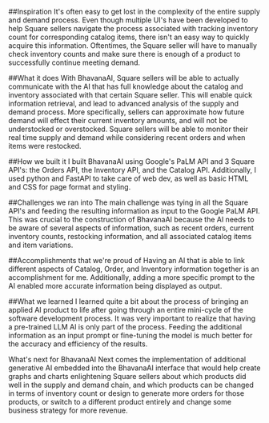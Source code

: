 ##Inspiration
It's often easy to get lost in the complexity of the entire supply and demand process. Even though multiple UI's have been developed to help Square sellers navigate the process associated with tracking inventory count for corresponding catalog items, there isn't an easy way to quickly acquire this information. Oftentimes, the Square seller will have to manually check inventory counts and make sure there is enough of a product to successfully continue meeting demand.

##What it does
With BhavanaAI, Square sellers will be able to actually communicate with the AI that has full knowledge about the catalog and inventory associated with that certain Square seller. This will enable quick information retrieval, and lead to advanced analysis of the supply and demand process. More specifically, sellers can approximate how future demand will effect their current inventory amounts, and will not be understocked or overstocked. Square sellers will be able to monitor their real time supply and demand while considering recent orders and when items were restocked.

##How we built it
I built BhavanaAI using Google's PaLM API and 3 Square API's: the Orders API, the Inventory API, and the Catalog API. Additionally, I used python and FastAPI to take care of web dev, as well as basic HTML and CSS for page format and styling.

##Challenges we ran into
The main challenge was tying in all the Square API's and feeding the resulting information as input to the Google PaLM API. This was crucial to the construction of BhavanaAI because the AI needs to be aware of several aspects of information, such as recent orders, current inventory counts, restocking information, and all associated catalog items and item variations.

##Accomplishments that we're proud of
Having an AI that is able to link different aspects of Catalog, Order, and Inventory information together is an accomplishment for me. Additionally, adding a more specific prompt to the AI enabled more accurate information being displayed as output.

##What we learned
I learned quite a bit about the process of bringing an applied AI product to life after going through an entire mini-cycle of the software development process. It was very important to realize that having a pre-trained LLM AI is only part of the process. Feeding the additional information as an input prompt or fine-tuning the model is much better for the accuracy and efficiency of the results.

What's next for BhavanaAI
Next comes the implementation of additional generative AI embedded into the BhavanaAI interface that would help create graphs and charts enlightening Square sellers about which products did well in the supply and demand chain, and which products can be changed in terms of inventory count or design to generate more orders for those products, or switch to a different product entirely and change some business strategy for more revenue.

